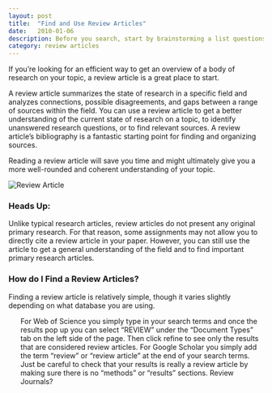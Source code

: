 ```yaml
---
layout: post
title:  "Find and Use Review Articles"
date:   2010-01-06
description: Before you search, start by brainstorming a list questions.
category: review articles
---
```


<p class="intro"><span class="dropcap">I</span>f you’re looking for an efficient way to get an overview of a body of research on your topic, a review article is a great place to start. 
</p>
<p>A review article summarizes the state of research in a specific field and analyzes connections, possible disagreements, and gaps between a range of sources within the field. You can use a review article to get a better understanding of the current state of research on a topic, to identify unanswered research questions, or to find relevant sources. A review article’s bibliography is a fantastic starting point for finding and organizing sources. 
</p>
<p>Reading a review article will save you time and might ultimately give you a more well-rounded and coherent understanding of your topic.</p>

<img class="responsive-img materialboxed" src="{{ 'research-tips/assets/img/content/Screen Shot 2017-01-23' | prepend: site.baseurl }}" alt="Review Article" data-caption="Review Article"> 

### Heads Up:

<p>Unlike typical research articles, review articles do not present any original primary research. For that reason, some assignments may not allow you to directly cite a review article in your paper. However, you can still use the article to get a general understanding of the field and to find important primary research articles.</p>

### How do I Find a Review Articles? 
<p>Finding a review article is relatively simple, though it varies slightly depending on what database you are using. 
</p>
<ul><il>For Web of Science you simply type in your search terms and once the results pop up you can select “REVIEW” under the “Document Types” tab on the left side of the page. Then click refine to see only the results that are considered review articles. 
</il>
<il>For Google Scholar you simply add the term “review” or “review article” at the end of your search terms. Just be careful to check that your results is really a review article by making sure there is no “methods” or “results” sections. 
</il>
<il>Review Journals?
</il>
</ul>
